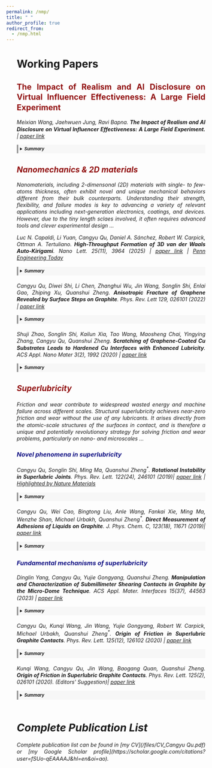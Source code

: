```yaml
---
permalink: /nmp/
title: " "
author_profile: true
redirect_from: 
  - /nmp.html
---
```


<div style="width: 100%; line-height: 1.3; margin-left: 2em; margin-right: 0em; margin-bottom: 0.2em; text-align: justify" markdown="1">

  <h1>Working Papers</h1>


  <h2 style="color: #910f0f">The Impact of Realism and AI Disclosure on Virtual Influencer Effectiveness: A Large Field Experiment</h2>
  <em>
  
  <p style="margin-bottom: 0.2em; font-size: 0.9em;" markdown="1">

  Meixian Wang, Jaehwuen Jung, Ravi Bapna. **The Impact of Realism and AI Disclosure on Virtual Influencer Effectiveness: A Large Field Experiment.** | [paper link](https://papers.ssrn.com/sol3/papers.cfm?abstract_id=5202630)
  </p>

  <details style="border-left: 4px solid #999; background: #f7f7f7; padding: 0.4em 0.4em; font-size: 0.8em;">
    <summary style="font-size: 1em;"><strong> Summary</strong></summary>
    <p style="margin-bottom: 0.4em">
      Influencer marketing has become an essential component for brand strategies, and the adoption of AI-generated virtual influencers is accelerating with advancements in generative AI. However, these emerging practices raise challenges related to transparency and ethical concerns. By conducting a large field experiment involving over 1.8 million consumers, we examine the interplay between virtual influencers’ anthropomorphism levels and the disclosure of their AI identity. The results show that virtual influencers with higher anthropomorphism levels enhance engagement metrics, while AI identity disclosure reduces link clicks and three-second video plays, particularly for highly realistic virtual influencers. Our underlying mechanism analysis based on an online experiment reveals that this reduction is driven by “expectation violation effect”, where disclosure violates consumers’ expectations and evokes negative feelings. Importantly, the negative effects reverse for consumers with prior experience interacting with virtual influencers—among this group, highly realistic virtual influencers with disclosure actually lead to greater engagement than their less anthropomorphic counterparts. Our findings provide theoretical and practical insights into the design and development of AI agents, emphasizing the need to strategically manage anthropomorphism and transparency to optimize consumer engagement. 
    </p>
    <img src="/images/CMCAV.jpg" alt="tit" width="330" style="display: block; margin: 0.4em auto;" />
  </details>



  <h2 style="color: #910f0f">Nanomechanics & 2D materials</h2>
  <em>Nanomaterials, including 2-dimensonal (2D) materials with single- to few-atoms thickness, often exhibit novel and unique mechanical behaviors different from their bulk counterparts. Understanding their strength, flexibility, and failure modes is key to advancing a variety of relevant applications including next-generation electronics, coatings, and devices. However, due to the tiny length sclaes involved, it often requires advanced tools and clever experimental design ...</em>
  <p style="margin-bottom: 0.2em; font-size: 0.9em;" markdown="1"> 

  Luc N. Capaldi, Li Yuan, Cangyu Qu, Daniel A. Sánchez, Robert W. Carpick<sup>*</sup>, Ottman A. Tertuliano<sup>*</sup>. **High-Throughput Formation of 3D van der Waals Auto-Kirigami**. _Nano Lett._ 25(11), 3964 (2025) | [paper link](https://pubs.acs.org/doi/abs/10.1021/acs.nanolett.4c06637) | [Penn Engineering Today](https://blog.seas.upenn.edu/knowing-when-to-bend-or-break-penn-engineers-examine-the-fracture-mechanics-of-3d-graphene-structures/)
  </p>
  <details style="border-left: 4px solid #999; background: #f7f7f7; padding: 0.4em 0.4em; font-size: 0.8em;">
    <summary style="font-size: 1em;"><strong> Summary</strong></summary>
    <p style="margin-bottom: 0.4em">
      This study introduces a novel, high-throughput method to create three-dimensional structures from two-dimensional materials like graphene. By leveraging a process called "auto-kirigami," we create fold and fracture of 2D materials into intricate 3D shapes without manual intervention. This advancement opens new avenues for designing flexible and responsive nanoscale devices.
    </p>
    <img src="/images/LucNL.png" alt="tit" width="350" style="display: block; margin: 0.4em auto;" />
  </details>


  <p style="margin-top: 1.5em; margin-bottom: 0.2em; font-size: 0.9em;" markdown="1">

  Cangyu Qu<sup>*</sup>, Diwei Shi, Li Chen, Zhanghui Wu, Jin Wang, Songlin Shi, Enlai Gao, Zhiping Xu, Quanshui Zheng<sup>*</sup>. **Anisotropic Fracture of Graphene Revealed by Surface Steps on Graphite**. _Phys. Rev. Lett_ 129, 026101 (2022) | [paper link](https://journals.aps.org/prl/abstract/10.1103/PhysRevLett.129.026101)
  </p>
  <details style="border-left: 4px solid #999; background: #f7f7f7; padding: 0.4em 0.4em; font-size: 0.8em;">
    <summary style="font-size: 1em;"><strong> Summary</strong></summary>
    <p style="margin-bottom: 0.4em">
      Graphene, a one-atom-thick sheet of carbon atoms, is renowned for its exceptional strength. But its resistance to fracture isn't uniform in all directions. By examining the atomic-scale surface features left behind after fracture, we show that graphene cracks more easily along certain orientations. This directional dependence, known as anisotropic fracture, is crucial for the functioning of graphene-based devices and relevant to a unique toughening mechanism in 2D materials.
    </p>
    <img src="/images/aniso.png" alt="tit" width="320" style="display: block; margin: 0.4em auto;" />
  </details>


  <p style="margin-top: 1.5em; margin-bottom: 0.2em; font-size: 0.9em;" markdown="1">

  Shuji Zhao, Songlin Shi, Kailun Xia, Tao Wang, Maosheng Chai, Yingying Zhang, Cangyu Qu<sup>*</sup>, Quanshui Zheng<sup>*</sup>. **Scratching of Graphene-Coated Cu Substrates Leads to Hardened Cu Interfaces with Enhanced Lubricity**. _ACS Appl. Nano Mater_ 3(2), 1992 (2020) | [paper link](https://pubs.acs.org/doi/full/10.1021/acsanm.0c00046)
  </p>
  <details style="border-left: 4px solid #999; background: #f7f7f7; padding: 0.4em 0.4em; font-size: 0.8em;">
    <summary style="font-size: 1em;"><strong> Summary</strong></summary>
    <p style="margin-bottom: 0.4em">
      Frictional contacts often experience a "running-in" period, where friction decreases due to changes in surface geometry (like roughness) associated with wear. Here, we show that graphene-coated copper also exhibits running-in behavior—but without damaging the graphene. Instead, the friction drop comes from hardening of the copper beneath the coating. This study showcases the excellent anti-wear performance of graphene as a mechanically robust, atomically-thin coating.
    </p>
    <img src="/images/wear-free.png" alt="tit" width="300" style="display: block; margin: 0.4em auto;" />
  </details>
  


  <h2 style="color: #910f0f; margin-bottom: 1em">Superlubricity</h2>
  <em>Friction and wear contribute to widespread wasted energy and machine failure across different scales. Structural superlubricity achieves near-zero friction and wear without the use of any lubricants. It arises directly from the atomic-scale structures of the surfaces in contact, and is therefore a unique and potentially revolutionary strategy for solving friction and wear problems, particularly on nano- and microscales ...</em>
  <h3 style="color: #111184">Novel phenomena in superlubricity</h3>
  <p style="margin-top: 1.5em; margin-bottom: 0.2em; font-size: 0.9em;" markdown="1"> 

  Cangyu Qu, Songlin Shi, Ming Ma, Quanshui Zheng<sup>*</sup>. **Rotational Instability in Superlubric Joints**. _Phys. Rev. Lett._ 122(24), 246101 (2019)| [paper link](https://journals.aps.org/prl/abstract/10.1103/PhysRevLett.122.246101) | [Highlighted by Nature Materials](https://www.nature.com/articles/s41563-019-0450-0)
  </p>
  <details style="border-left: 4px solid #999; background: #f7f7f7; padding: 0.4em 0.4em; font-size: 0.8em;">
    <summary style="font-size: 1em;"><strong> Summary</strong></summary>
    <p style="margin-bottom: 0.4em">
      Instabilities driven by surface energy are common in liquids but rare in solids. However, we uncovers such an instability in superlubric 2D materials: a sliding graphite flake suddenly transitions from translation into rotating motion driven by surface energy minimization. The effect highlights how surface energy can govern  superlubric systems, offering insights for controlling motion in nanoscale devices.
    </p>
    <img src="/images/rotational-instability.png" alt="tit" width="280" style="display: block; margin: 0.4em auto;" />
  </details>


  <p style="margin-top: 1.5em; margin-bottom: 0.2em; font-size: 0.9em;" markdown="1"> 

  Cangyu Qu, Wei Cao, Bingtong Liu, Anle Wang, Fankai Xie, Ming Ma, Wenzhe Shan, Michael Urbakh, Quanshui Zheng<sup>*</sup>. **Direct Measurement of Adhesions of Liquids on Graphite**. _J. Phys. Chem. C_, 123(18), 11671 (2019)| [paper link](https://pubs.acs.org/doi/full/10.1021/acs.jpcc.9b00900)
  </p>
  <details style="border-left: 4px solid #999; background: #f7f7f7; padding: 0.4em 0.4em; font-size: 0.8em;">
    <summary style="font-size: 1em;"><strong> Summary</strong></summary>
    <p style="margin-bottom: 0.4em">
      Graphite and other 2D materials interact with liquids in ways crucial for sensors, coatings, and energy devices, but their adhesion is hard to measure. This study introduces a new method, directly enabled by the near-frictionless nature of superlubricity, to measure how strongly liquids adhere to graphite using tiny self-retracting graphite flakes. The approach offers a novel and reliable way to study liquid–2D material interactions.
    </p>
    <img src="/images/graphite-liquid.png" alt="tit" width="320" style="display: block; margin: 0.4em auto;" />
  </details>



  <h3 style="color: #111184">Fundamental mechanisms of superlubricity</h3>
  <p style="margin-top: 1.5em; margin-bottom: 0.2em; font-size: 0.9em;" markdown="1"> 

  Dinglin Yang, Cangyu Qu<sup>*</sup>, Yujie Gongyang, Quanshui Zheng<sup>*</sup>. **Manipulation and Characterization of Submillimeter Shearing Contacts in Graphite by the Micro-Dome Technique**. _ACS Appl. Mater. Interfaces_ 15(37), 44563 (2023) | [paper link](https://pubs.acs.org/doi/full/10.1021/acsami.3c09941)
  </p>
  <details style="border-left: 4px solid #999; background: #f7f7f7; padding: 0.4em 0.4em; font-size: 0.8em;">
    <summary style="font-size: 1em;"><strong> Summary</strong></summary>
    <p style="margin-bottom: 0.4em">
      This study introduces a "micro-dome" technique to slide and study submillimeter-scale graphite contacts for exploring superlubricity—a state of near-zero friction. The method enables access to much larger (x2500) interfaces than previously possible and reveals structural features that limit frictionless motion, offering insights and experimental tools for scaling superlubricity up in layered materials.
    </p>
    <img src="/images/microdome.png" alt="tit" width="340" style="display: block; margin: 0.4em auto;" />
  </details>


  <p style="margin-top: 1.5em; margin-bottom: 0.2em; font-size: 0.9em;" markdown="1"> 

  Cangyu Qu, Kunqi Wang, Jin Wang, Yujie Gongyang, Robert W. Carpick, Michael Urbakh, Quanshui Zheng<sup>*</sup>. **Origin of Friction in Superlubric Graphite Contacts**. _Phys. Rev. Lett._ 125(12), 126102 (2020) | [paper link](https://journals.aps.org/prl/abstract/10.1103/PhysRevLett.125.126102)
  </p>
  <details style="border-left: 4px solid #999; background: #f7f7f7; padding: 0.4em 0.4em; font-size: 0.8em;">
    <summary style="font-size: 1em;"><strong> Summary</strong></summary>
    <p style="margin-bottom: 0.4em">
      Classical theories of superlubricity consider ideal, infinitely-large contacts. Here, fore real superlubric contacts, we decoupled the friction contributions from the contact area and the contact edges. We found that the tiny residual friction in superlubricity originates from the edges: each edge atom contributes >10,000 times more friction than an atom inside the contact. These results, along with a derived scaling law, provide clear guidance for designing large-scale, ultra-low-friction interfaces.
    </p>
    <img src="/images/origin.png" alt="tit" width="230" style="display: block; margin: 0.4em auto;" />
  </details>
 
 
  <p style="margin-top: 1.5em; margin-bottom: 0.2em; font-size: 0.9em;" markdown="1"> 

  Kunqi Wang, Cangyu Qu<sup>*</sup>, Jin Wang, Baogang Quan, Quanshui Zheng<sup>*</sup>. **Origin of Friction in Superlubric Graphite Contacts**. _Phys. Rev. Lett._ 125(2), 026101 (2020). (Editors' Suggestion)| [paper link](https://journals.aps.org/prl/abstract/10.1103/PhysRevLett.125.026101)
  </p>
  <details style="border-left: 4px solid #999; background: #f7f7f7; padding: 0.4em 0.4em; font-size: 0.8em;">
    <summary style="font-size: 1em;"><strong> Summary</strong></summary>
    <p style="margin-bottom: 0.4em">
      Directly characterizing both surfaces of a solid-solid contact is essential but challenging at the nano- and microscale. Using a new "pick-and-flip" technique, we reveal the hidden interfaces in superlubric contacts. We confirm that superlubricity arises from two misaligned crystalline surfaces and show that its failure is caused by external defects—explaining why only some contacts exhibit superlubricity and guiding the design of ultra-low-friction systems.
    </p>
    <img src="/images/pick-n-flip.png" alt="tit" width="230" style="display: block; margin: 0.4em auto;" />
  </details>

<br>
<h1>Complete Publication List</h1>
  Complete publication list can be found in [my CV](/files/CV_Cangyu Qu.pdf) or [my Google Scholar profile](https://scholar.google.com/citations?user=fSUo-qEAAAAJ&hl=en&oi=ao).
</div>
